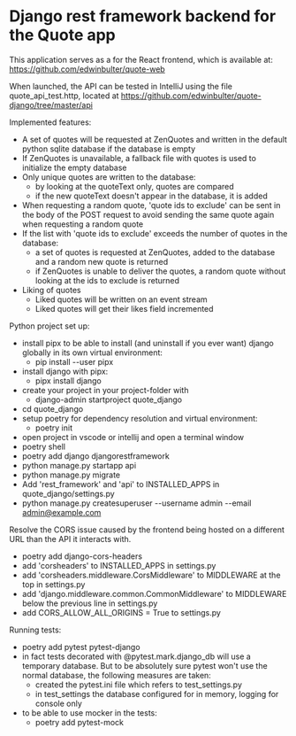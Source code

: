 # Django rest framework backend for the Quote app
This application serves as a for the React frontend, which is available at:
https://github.com/edwinbulter/quote-web

When launched, the API can be tested in IntelliJ using the file quote_api_test.http, located at
https://github.com/edwinbulter/quote-django/tree/master/api

Implemented features:
- A set of quotes will be requested at ZenQuotes and written in the default python sqlite database if the database is empty
- If ZenQuotes is unavailable, a fallback file with quotes is used to initialize the empty database
- Only unique quotes are written to the database:
  - by looking at the quoteText only, quotes are compared
  - if the new quoteText doesn't appear in the database, it is added
- When requesting a random quote, 'quote ids to exclude' can be sent in the body of the POST request to avoid sending the same quote again when requesting a random quote
- If the list with 'quote ids to exclude' exceeds the number of quotes in the database:
  - a set of quotes is requested at ZenQuotes, added to the database and a random new quote is returned 
  - if ZenQuotes is unable to deliver the quotes, a random quote without looking at the ids to exclude is returned
- Liking of quotes
  - Liked quotes will be written on an event stream
  - Liked quotes will get their likes field incremented

Python project set up:
- install pipx to be able to install (and uninstall if you ever want) django globally in its own virtual environment:
  - pip install --user pipx
- install django with pipx: 
  - pipx install django
- create your project in your project-folder with 
  - django-admin startproject quote_django
- cd quote_django
- setup poetry for dependency resolution and virtual environment:
  - poetry init
- open project in vscode or intellij and open a terminal window
- poetry shell
- poetry add django djangorestframework
- python manage.py startapp api
- python manage.py migrate
- Add 'rest_framework' and 'api' to INSTALLED_APPS in quote_django/settings.py
- python manage.py createsuperuser --username admin --email admin@example.com

Resolve the CORS issue caused by the frontend being hosted on a different URL than the API it interacts with.
- poetry add django-cors-headers
- add 'corsheaders' to INSTALLED_APPS in settings.py
- add 'corsheaders.middleware.CorsMiddleware' to MIDDLEWARE at the top in settings.py
- add 'django.middleware.common.CommonMiddleware' to MIDDLEWARE below the previous line in settings.py
- add CORS_ALLOW_ALL_ORIGINS = True to settings.py

Running tests:
- poetry add pytest pytest-django
- in fact tests decorated with @pytest.mark.django_db will use a temporary database. But to be absolutely sure pytest won't use the normal database, the following measures are taken:
  - created the pytest.ini file which refers to test_settings.py
  - in test_settings the database configured for in memory, logging for console only
- to be able to use mocker in the tests:
  - poetry add pytest-mock
